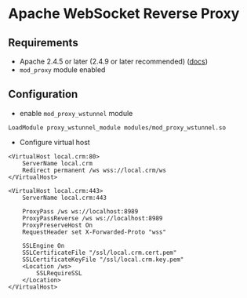 # Apache WebSocket Reverse Proxy

## Requirements

- Apache 2.4.5 or later (2.4.9 or later recommended) ([docs][ws tunnel])
- `mod_proxy` module enabled

## Configuration

- enable `mod_proxy_wstunnel` module

```
LoadModule proxy_wstunnel_module modules/mod_proxy_wstunnel.so
```

- Configure virtual host

```
<VirtualHost local.crm:80>
    ServerName local.crm
    Redirect permanent /ws wss://local.crm/ws
</VirtualHost>

<VirtualHost local.crm:443>
    ServerName local.crm:443
    
    ProxyPass /ws ws://localhost:8989
    ProxyPassReverse /ws ws://localhost:8989
    ProxyPreserveHost On
    RequestHeader set X-Forwarded-Proto "wss"

    SSLEngine On
    SSLCertificateFile "/ssl/local.crm.cert.pem"
    SSLCertificateKeyFile "/ssl/local.crm.key.pem"
    <Location /ws>
        SSLRequireSSL
    </Location>
</VirtualHost>
```

[ws tunnel]: https://httpd.apache.org/docs/2.4/mod/mod_proxy_wstunnel.html
